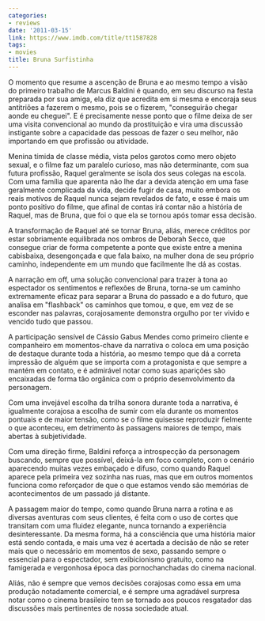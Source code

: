 ```yaml
---
categories:
- reviews
date: '2011-03-15'
link: https://www.imdb.com/title/tt1587828
tags:
- movies
title: Bruna Surfistinha
---
```


O momento que resume a ascenção de Bruna e ao mesmo tempo a visão do primeiro trabalho de Marcus Baldini é quando, em seu discurso na festa preparada por sua amiga, ela diz que acredita em si mesma e encoraja seus antitriões a fazerem o mesmo, pois se o fizerem, "conseguirão chegar aonde eu cheguei". E é precisamente nesse ponto que o filme deixa de ser uma visita convencional ao mundo da prostituição e vira uma discussão instigante sobre a capacidade das pessoas de fazer o seu melhor, não importando em que profissão ou atividade.

Menina tímida de classe média, vista pelos garotos como mero objeto sexual, e o filme faz um paralelo curioso, mas não determinante, com sua futura profissão, Raquel geralmente se isola dos seus colegas na escola. Com uma família que aparenta não lhe dar a devida atenção em uma fase geralmente complicada da vida, decide fugir de casa, muito embora os reais motivos de Raquel nunca sejam revelados de fato, e esse é mais um ponto positivo do filme, que afinal de contas irá contar não a história de Raquel, mas de Bruna, que foi o que ela se tornou após tomar essa decisão.

A transformação de Raquel até se tornar Bruna, aliás, merece créditos por estar sobriamente equilibrada nos ombros de Deborah Secco, que consegue criar de forma competente a ponte que existe entre a menina cabisbaixa, desengonçada e que fala baixo, na mulher dona de seu próprio caminho, independente em um mundo que facilmente lhe dá as costas.

A narração em off, uma solução convencional para trazer à tona ao espectador os sentimentos e reflexões de Bruna, torna-se um caminho extremamente eficaz para separar a Bruna do passado e a do futuro, que analisa em "flashback" os caminhos que tomou, e que, em vez de se esconder nas palavras, corajosamente demonstra orgulho por ter vivido e vencido tudo que passou.

A participação sensível de Cássio Gabus Mendes como primeiro cliente e companheiro em momentos-chave da narrativa o coloca em uma posição de destaque durante toda a história, ao mesmo tempo que dá a correta impressão de alguém que se importa com a protagonista e que sempre a mantém em contato, e é admirável notar como suas aparições são encaixadas de forma tão orgânica com o próprio desenvolvimento da personagem.

Com uma invejável escolha da trilha sonora durante toda a narrativa, é igualmente corajosa a escolha de sumir com ela durante os momentos pontuais e de maior tensão, como se o filme quisesse reproduzir fielmente o que aconteceu, em detrimento às passagens maiores de tempo, mais abertas à subjetividade.

Com uma direção firme, Baldini reforça a introspecção da personagem buscando, sempre que possível, deixá-la em foco completo, com o cenário aparecendo muitas vezes embaçado e difuso, como quando Raquel aparece pela primeira vez sozinha nas ruas, mas que em outros momentos funciona como reforçador de que o que estamos vendo são memórias de acontecimentos de um passado já distante.

A passagem maior do tempo, como quando Bruna narra a rotina e as diversas aventuras com seus clientes, é feita com o uso de cortes que transitam com uma fluidez elegante, nunca tornando a experiência desinteressante. Da mesma forma, há a consciência que uma história maior está sendo contada, e mais uma vez é acertada a decisão de não se reter mais que o necessário em momentos de sexo, passando sempre o essencial para o espectador, sem exibicionismo gratuito, como na famigerada e vergonhosa época das pornochanchadas do cinema nacional.

Aliás, não é sempre que vemos decisões corajosas como essa em uma produção notadamente comercial, e é sempre uma agradável surpresa notar como o cinema brasileiro tem se tornado aos poucos resgatador das discussões mais pertinentes de nossa sociedade atual.